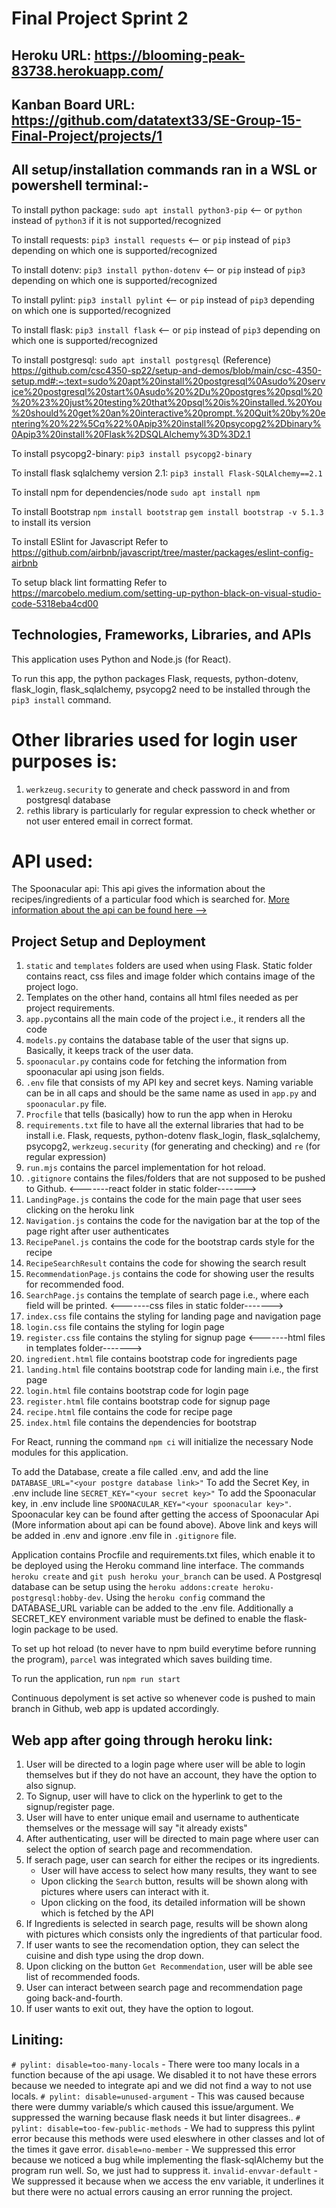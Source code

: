 # Final Project Sprint 2

## Heroku URL: https://blooming-peak-83738.herokuapp.com/
## Kanban Board URL: https://github.com/datatext33/SE-Group-15-Final-Project/projects/1

## All setup/installation commands ran in a WSL or powershell terminal:-

To install python package:
`sudo apt install python3-pip` <-- or `python` instead of `python3` if it is not supported/recognized

To install requests:
`pip3 install requests` <-- or `pip` instead of `pip3` depending on which one is supported/recognized

To install dotenv:
`pip3 install python-dotenv` <-- or `pip` instead of `pip3` depending on which one is supported/recognized

To install pylint:
`pip3 install pylint` <-- or `pip` instead of `pip3` depending on which one is supported/recognized

To install flask:
`pip3 install flask` <-- or `pip` instead of `pip3` depending on which one is supported/recognized

To install postgresql:
`sudo apt install postgresql` (Reference) https://github.com/csc4350-sp22/setup-and-demos/blob/main/csc-4350-setup.md#:~:text=sudo%20apt%20install%20postgresql%0Asudo%20service%20postgresql%20start%0Asudo%20%2Du%20postgres%20psql%20%20%23%20just%20testing%20that%20psql%20is%20installed.%20You%20should%20get%20an%20interactive%20prompt.%20Quit%20by%20entering%20%22%5Cq%22%0Apip3%20install%20psycopg2%2Dbinary%0Apip3%20install%20Flask%2DSQLAlchemy%3D%3D2.1

To install psycopg2-binary:
`pip3 install psycopg2-binary`

To install flask sqlalchemy version 2.1:
`pip3 install Flask-SQLAlchemy==2.1`

To install npm for dependencies/node
`sudo apt install npm`

To install Bootstrap
`npm install bootstrap`
`gem install bootstrap -v 5.1.3` to install its version

To install ESlint for Javascript
Refer to https://github.com/airbnb/javascript/tree/master/packages/eslint-config-airbnb

To setup black lint formatting
Refer to https://marcobelo.medium.com/setting-up-python-black-on-visual-studio-code-5318eba4cd00

## Technologies, Frameworks, Libraries, and APIs

This application uses Python and Node.js (for React).

To run this app, the python packages Flask, requests, python-dotenv, flask_login, flask_sqlalchemy, psycopg2 need to be installed through the `pip3 install` command.

# Other libraries used for login user purposes is:
1. `werkzeug.security` to generate and check password in and from postgresql database
2. `re`this library is particularly for regular expression to check whether or not user entered email in correct format.

# API used:

The Spoonacular api: This api gives the information about the recipes/ingredients of a particular food which is searched for. 
[More information about the api can be found here -->](https://rapidapi.com/spoonacular/api/recipe-food-nutrition/)


## Project Setup and Deployment 

1. `static` and `templates` folders are used when using Flask. Static folder contains react, css files and image folder which contains image of the project logo.
2. Templates on the other hand, contains all html files needed as per project requirements.
3. `app.py`contains all the main code of the project i.e., it renders all the code 
4. `models.py` contains the database table of the user that signs up. Basically, it keeps track of the user data. 
5. `spoonacular.py` contains code for fetching the information from spoonacular api using json fields.
6. `.env` file that consists of my API key and secret keys. Naming variable can be in all caps and should be the same name as used in `app.py` and `spoonacular.py` file.
7. `Procfile` that tells (basically) how to run the app when in Heroku
8. `requirements.txt` file to have all the external libraries that had to be install i.e. Flask, requests, python-dotenv flask_login, flask_sqlalchemy, psycopg2, `werkzeug.security` (for generating and checking) and `re` (for regular expression)
9. `run.mjs` contains the parcel implementation for hot reload.
10. `.gitignore` contains the files/folders that are not supposed to be pushed to Github.
<-------react folder in static folder------->
11. `LandingPage.js` contains the code for the main page that user sees clicking on the heroku link
12. `Navigation.js` contains the code for the navigation bar at the top of the page right after user authenticates
13. `RecipePanel.js` contains the code for the bootstrap cards style for the recipe
14. `RecipeSearchResult` contains the code for showing the search result
15. `RecommendationPage.js` contains the code for showing user the results for recommended food.
16. `SearchPage.js` contains the template of search page i.e., where each field will be printed.
<-------css files in static folder------->
17. `index.css` file contains the styling for landing page and navigation page
18. `login.css` file contains the styling for login page
19. `register.css` file contains the styling for signup page
<-------html files in templates folder------->
20. `ingredient.html` file contains bootstrap code for ingredients page
21. `landing.html` file contains bootstrap code for landing main i.e., the first page
22. `login.html` file contains bootstrap code for login page
23. `register.html` file contains bootstrap code for signup page
24. `recipe.html` file contains the code for recipe page
25. `index.html` file contains the dependencies for bootstrap

For React, running the command `npm ci` will initialize the necessary Node modules for this application.

To add the Database, create a file called .env, and add the line `DATABASE_URL="<your postgre database link>"`
To add the Secret Key, in .env include line `SECRET_KEY="<your secret key>"`
To add the Spoonacular key, in .env include line `SPOONACULAR_KEY="<your spoonacular key>"`. Spoonacular key can be found after getting the access of Spoonacular Api (More information about api can be found above).
Above link and keys will be added in .env and ignore .env file in `.gitignore` file.

Application contains Procfile and requirements.txt files, which enable it to be deployed using the Heroku command line interface.  The commands `heroku create` and `git push heroku your_branch` can be used.  A Postgresql database can be setup using the `heroku addons:create heroku-postgresql:hobby-dev`.  Using the `heroku config` command the DATABASE_URL variable can be added to the .env file.  Additionally a SECRET_KEY environment variable must be defined to enable the flask-login package to be used.

To set up hot reload (to never have to npm build everytime before running the program), `parcel` was integrated which saves building time. 

To run the application, run `npm run start`

Continuous depolyment is set active so whenever code is pushed to main branch in Github, web app is updated accordingly. 


## Web app after going through heroku link:

1. User will be directed to a login page where user will be able to login themselves but if they do not have an account, 
they have the option to also signup.
2. To Signup, user will have to click on the hyperlink to get to the signup/register page.
3. User will have to enter unique email and username to authenticate themselves or the message will say "it already exists"
4. After authenticating, user will be directed to main page where user can select the option of search page and recommendation.
5. If serach page, user can search for either the recipes or its ingredients.
    - User will have access to select how many results, they want to see
    - Upon clicking the `Search` button, results will be shown along with pictures where users can interact with it.
    - Upon clicking on the food, its detailed information will be shown which is fetched by the API
6. If Ingredients is selected in search page, results will be shown along with pictures which consists only the ingredients of that particular food.
7. If user wants to see the recomendation option, they can select the cuisine and dish type using the drop down.
8. Upon clicking on the button `Get Recommendation`, user will be able see list of recommended foods.
9. User can interact between search page and recommendation page going back-and-fourth.
10. If user wants to exit out, they have the option to logout.

## Liniting:
`# pylint: disable=too-many-locals` - There were too many locals in a function because of the api usage. We disabled it to not have these errors because we needed to integrate api and we did not find a way to not use locals.
`# pylint: disable=unused-argument` - This was caused because there were dummy variable/s which caused this issue/argument. We suppressed the warning because flask needs it but linter disagrees..
`# pylint: disable=too-few-public-methods` - We had to suppress this pylint error because this methods were used eleswhere in other classes and lot of the times it gave error.
`disable=no-member` - We suppressed this error because we noticed a bug while implementing the flask-sqlAlchemy but the program run well. So, we just had to suppress it.
`invalid-envvar-default` - We suppressed it because when we access the env variable, it underlines it but there were no actual errors causing an error running the project.
